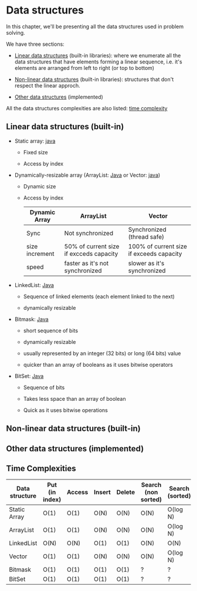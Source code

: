 # Data structures

In this chapter, we'll be presenting all the data structures used in problem solving.

We have three sections:

- [Linear data structures](#linear-data-structures-built-in) (built-in libraries): where we enumerate all the data structures that have elements forming a linear sequence, i.e. it's elements are arranged from left to right (or top to bottom)

- [Non-linear data structures](#non-linear-data-structures-built-in) (built-in libraries): structures that don't respect the linear approch.

- [Other data structures](#other-data-structures-implemented) (implemented)

All the data structures complexities are also listed: [time complexity](#time-complexities)

## Linear data structures (built-in)

- Static array: [java](Linear%20(built-in)/Array.md)
  
  - Fixed size
  
  - Access by index

- Dynamically-resizable array (ArrayList: [Java](Linear%20(built-in)/ArrayList.md) or Vector: [java](Linear%20(built-in)/Vector.md))
  
  - Dynamic size
  
  - Access by index
    
    | Dynamic Array  | ArrayList                               | Vector                                   |
    | -------------- | --------------------------------------- | ---------------------------------------- |
    | Sync           | Not synchronized                        | Synchronized (thread safe)               |
    | size increment | 50% of current size if excceds capacity | 100% of current size if exceeds capacity |
    | speed          | faster as it's not synchronized         | slower as it's synchronized              |

- LinkedList: [Java](Linear%20(built-in)/Bitmask.md)

  - Sequence of linked elements (each element linked to the next)

  - dynamically resizable

- Bitmask: [Java](Linear%20(built-in)/Bitmask.md)
  
  - short sequence of bits
  
  - dynamically resizable
  
  - usually represented by an integer (32 bits) or long (64 bits) value
  
  - quicker than an array of booleans as it uses bitwise operators

- BitSet: [Java](Linear%20(built-in)/BitSet.md)

  - Sequence of bits
  
  - Takes less space than an array of boolean
  
  - Quick as it uses bitwise operations

## Non-linear data structures (built-in)

## Other data structures (implemented)

## Time Complexities

| Data structure | Put (in index) | Access | Insert | Delete | Search (non sorted) | Search (sorted) |
| -------------- | -------------- | ------ | ------ | ------ | ------------------- | --------------- |
| Static Array   | O(1)           | O(1)   | O(N)   | O(N)   | O(N)                | O(log N)        |
| ArrayList      | O(1)           | O(1)   | O(N)   | O(N)   | O(N)                | O(log N)        |
| LinkedList     | O(N)           | O(N)   | O(1)   | O(1)   | O(N)                | O(N)            |
| Vector         | O(1)           | O(1)   | O(N)   | O(N)   | O(N)                | O(log N)        |
| Bitmask        | O(1)           | O(1)   | O(1)   | O(1)   | ?                   | ?               |
| BitSet         | O(1)           | O(1)   | O(1)   | O(1)   | ?                   | ?               |
